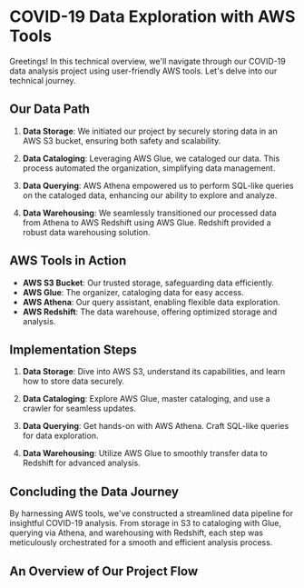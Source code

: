 # COVID-19 Data Exploration with AWS Tools

Greetings! In this technical overview, we'll navigate through our COVID-19 data analysis project using user-friendly AWS tools. Let's delve into our technical journey.

## Our Data Path

1. **Data Storage**: We initiated our project by securely storing data in an AWS S3 bucket, ensuring both safety and scalability.

2. **Data Cataloging**: Leveraging AWS Glue, we cataloged our data. This process automated the organization, simplifying data management.

3. **Data Querying**: AWS Athena empowered us to perform SQL-like queries on the cataloged data, enhancing our ability to explore and analyze.

4. **Data Warehousing**: We seamlessly transitioned our processed data from Athena to AWS Redshift using AWS Glue. Redshift provided a robust data warehousing solution.

## AWS Tools in Action

- **AWS S3 Bucket**: Our trusted storage, safeguarding data efficiently.
- **AWS Glue**: The organizer, cataloging data for easy access.
- **AWS Athena**: Our query assistant, enabling flexible data exploration.
- **AWS Redshift**: The data warehouse, offering optimized storage and analysis.

## Implementation Steps

1. **Data Storage**: Dive into AWS S3, understand its capabilities, and learn how to store data securely.

2. **Data Cataloging**: Explore AWS Glue, master cataloging, and use a crawler for seamless updates.

3. **Data Querying**: Get hands-on with AWS Athena. Craft SQL-like queries for data exploration.

4. **Data Warehousing**: Utilize AWS Glue to smoothly transfer data to Redshift for advanced analysis.

## Concluding the Data Journey

By harnessing AWS tools, we've constructed a streamlined data pipeline for insightful COVID-19 analysis. From storage in S3 to cataloging with Glue, querying via Athena, and warehousing with Redshift, each step was meticulously orchestrated for a smooth and efficient analysis process.

## An Overview of Our Project Flow


